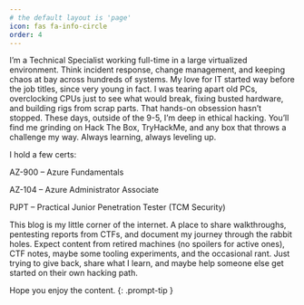 ```yaml
---
# the default layout is 'page'
icon: fas fa-info-circle
order: 4
---
```



I’m a Technical Specialist working full-time in a large virtualized environment. Think incident response, change management, and keeping chaos at bay across hundreds of systems.
My love for IT started way before the job titles, since very young in fact.
I was tearing apart old PCs, overclocking CPUs just to see what would break, fixing busted hardware, and building rigs from scrap parts. That hands-on obsession hasn’t stopped.
These days, outside of the 9-5, I’m deep in ethical hacking. You’ll find me grinding on Hack The Box, TryHackMe, and any box that throws a challenge my way. Always learning, always leveling up.

I hold a few certs:

AZ-900 – Azure Fundamentals

AZ-104 – Azure Administrator Associate

PJPT – Practical Junior Penetration Tester (TCM Security)

This blog is my little corner of the internet.
A place to share walkthroughs, pentesting reports from CTFs, and document my journey through the rabbit holes.
Expect content from retired machines (no spoilers for active ones), CTF notes, maybe some tooling experiments, and the occasional rant.
Just trying to give back, share what I learn, and maybe help someone else get started on their own hacking path.

Hope you enjoy the content.
{: .prompt-tip }
